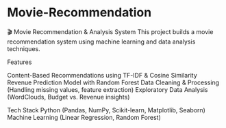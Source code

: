 # Movie-Recommendation

🎬 Movie Recommendation & Analysis System
This project builds a movie recommendation system using machine learning and data analysis techniques.

Features

Content-Based Recommendations using TF-IDF & Cosine Similarity
Revenue Prediction Model with Random Forest
Data Cleaning & Processing (Handling missing values, feature extraction)
Exploratory Data Analysis (WordClouds, Budget vs. Revenue insights)


Tech Stack
Python (Pandas, NumPy, Scikit-learn, Matplotlib, Seaborn)
Machine Learning (Linear Regression, Random Forest)